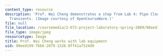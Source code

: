```yaml
---
content_type: resource
description: 'Prof. Wai Cheng demonstrates a step from Lab 4: Pipe Clearing Fluid
  Transients. (Image courtesy of OpenCourseWare.)'
file: null
file_location: /coursemedia/2-672-project-laboratory-spring-2009/98eed1997bb6207915260ff41a7524d9_2-672s09-th.jpg
file_type: image/jpeg
resourcetype: Image
title: Prof. Wai Cheng works with lab equipment
uid: 98eed199-7bb6-2079-1526-0ff41a7524d9
---
```

